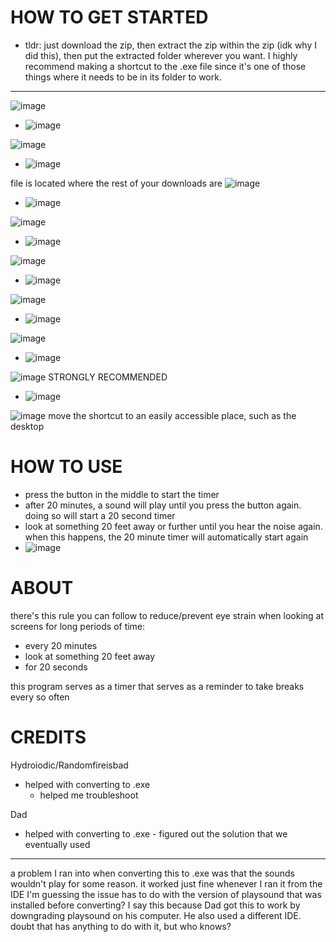 HOW TO GET STARTED
======================
- tldr: just download the zip, then extract the zip within the zip (idk why I did this), then put the extracted folder wherever you want. I highly recommend making a shortcut to the .exe file since it's one of those things where it needs to be in its folder to work.



-------------------------------------------------------------------------------------------------------------------
![image](https://github.com/connory94/20-20-20/assets/138651184/39d3070f-55a7-499a-ac81-f814674c09c4)
 - ![image](https://github.com/connory94/20-20-20/assets/138651184/80ff27b1-8e14-4f3e-aeb4-0c9324a2e698)
  
![image](https://github.com/connory94/20-20-20/assets/138651184/20a8a688-be42-4123-bf03-3598bb080414)
 - ![image](https://github.com/connory94/20-20-20/assets/138651184/295e6bc1-5980-453c-9e3a-c6afdd215139)
  
file is located where the rest of your downloads are
![image](https://github.com/connory94/20-20-20/assets/138651184/b88d3c0f-cf62-4d13-b719-0ceb74b7987f)
 - ![image](https://github.com/connory94/20-20-20/assets/138651184/039a94ad-7d2c-40e1-8ac9-a47bc35981e6)

![image](https://github.com/connory94/20-20-20/assets/138651184/f398b25d-5ad9-4808-852f-ef0083ac63fa)
 - ![image](https://github.com/connory94/20-20-20/assets/138651184/7b1b5029-445d-4283-8e98-15e02e980d62)

![image](https://github.com/connory94/20-20-20/assets/138651184/44b374c9-cdf3-4d48-ada5-7b180bbe4f22)
 - ![image](https://github.com/connory94/20-20-20/assets/138651184/272ff92a-5e27-4fb5-9405-1ba9326b86e8)

![image](https://github.com/connory94/20-20-20/assets/138651184/417ed24a-5f85-4acb-b1d9-bc91e808c6dd)
 - ![image](https://github.com/connory94/20-20-20/assets/138651184/d5392a4f-1a9a-4bea-8cf3-aff4da1e4234)

![image](https://github.com/connory94/20-20-20/assets/138651184/dac8c53f-9a06-489f-9754-2919c041f6e4)
 - ![image](https://github.com/connory94/20-20-20/assets/138651184/1c830978-b726-4d6e-ab2a-fc53b77021cf)

![image](https://github.com/connory94/20-20-20/assets/138651184/63d4dcb1-ab9b-4892-a435-c5f0bb7a2ad8)
STRONGLY RECOMMENDED
 - ![image](https://github.com/connory94/20-20-20/assets/138651184/0d55f9b7-5161-47de-a6d6-5db9b2aaa2b0)

![image](https://github.com/connory94/20-20-20/assets/138651184/9ccf0dbb-f9f1-4e58-8bb4-22881d6db4c7)
move the shortcut to an easily accessible place, such as the desktop

HOW TO USE
======================
- press the button in the middle to start the timer
- after 20 minutes, a sound will play until you press the button again. doing so will start a 20 second timer
- look at something 20 feet away or further until you hear the noise again. when this happens, the 20 minute timer will automatically start again
- ![image](https://github.com/connory94/20-20-20/assets/138651184/e01d0bdf-77cf-4bb0-b49f-2727f74573b0)


ABOUT
======================
there's this rule you can follow to reduce/prevent eye strain when looking at screens for long periods of time:
- every 20 minutes
- look at something 20 feet away
- for 20 seconds

this program serves as a timer that serves as a reminder to take breaks every so often


CREDITS
======================

Hydroiodic/Randomfireisbad
   - helped with converting to .exe
        - helped me troubleshoot

Dad
   - helped with converting to .exe
         - figured out the solution that we eventually used



-------------------------------------------------------------------------------------------------------------------

a problem I ran into when converting this to .exe was that the sounds wouldn't play for some reason.
it worked just fine whenever I ran it from the IDE
I'm guessing the issue has to do with the version of playsound that was installed before converting?
I say this because Dad got this to work by downgrading playsound on his computer.
He also used a different IDE. doubt that has anything to do with it, but who knows?
